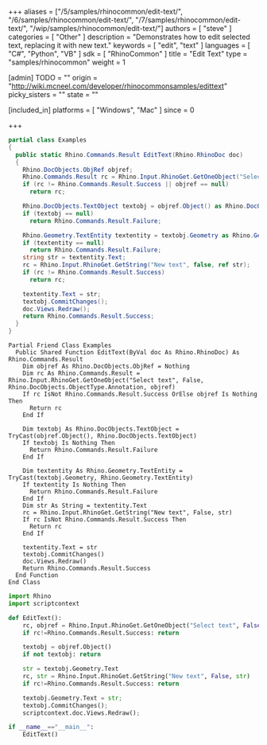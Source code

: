 +++
aliases = ["/5/samples/rhinocommon/edit-text/", "/6/samples/rhinocommon/edit-text/", "/7/samples/rhinocommon/edit-text/", "/wip/samples/rhinocommon/edit-text/"]
authors = [ "steve" ]
categories = [ "Other" ]
description = "Demonstrates how to edit selected text, replacing it with new text."
keywords = [ "edit", "text" ]
languages = [ "C#", "Python", "VB" ]
sdk = [ "RhinoCommon" ]
title = "Edit Text"
type = "samples/rhinocommon"
weight = 1

[admin]
TODO = ""
origin = "http://wiki.mcneel.com/developer/rhinocommonsamples/edittext"
picky_sisters = ""
state = ""

[included_in]
platforms = [ "Windows", "Mac" ]
since = 0

+++

<div class="codetab-content" id="cs">

```cs
partial class Examples
{
  public static Rhino.Commands.Result EditText(Rhino.RhinoDoc doc)
  {
    Rhino.DocObjects.ObjRef objref;
    Rhino.Commands.Result rc = Rhino.Input.RhinoGet.GetOneObject("Select text", false, Rhino.DocObjects.ObjectType.Annotation, out objref);
    if (rc != Rhino.Commands.Result.Success || objref == null)
      return rc;

    Rhino.DocObjects.TextObject textobj = objref.Object() as Rhino.DocObjects.TextObject;
    if (textobj == null)
      return Rhino.Commands.Result.Failure;

    Rhino.Geometry.TextEntity textentity = textobj.Geometry as Rhino.Geometry.TextEntity;
    if (textentity == null)
      return Rhino.Commands.Result.Failure;
    string str = textentity.Text;
    rc = Rhino.Input.RhinoGet.GetString("New text", false, ref str);
    if (rc != Rhino.Commands.Result.Success)
      return rc;

    textentity.Text = str;
    textobj.CommitChanges();
    doc.Views.Redraw();
    return Rhino.Commands.Result.Success;
  }
}
```

</div>


<div class="codetab-content" id="vb">

```vbnet
Partial Friend Class Examples
  Public Shared Function EditText(ByVal doc As Rhino.RhinoDoc) As Rhino.Commands.Result
	Dim objref As Rhino.DocObjects.ObjRef = Nothing
	Dim rc As Rhino.Commands.Result = Rhino.Input.RhinoGet.GetOneObject("Select text", False, Rhino.DocObjects.ObjectType.Annotation, objref)
	If rc IsNot Rhino.Commands.Result.Success OrElse objref Is Nothing Then
	  Return rc
	End If

	Dim textobj As Rhino.DocObjects.TextObject = TryCast(objref.Object(), Rhino.DocObjects.TextObject)
	If textobj Is Nothing Then
	  Return Rhino.Commands.Result.Failure
	End If

	Dim textentity As Rhino.Geometry.TextEntity = TryCast(textobj.Geometry, Rhino.Geometry.TextEntity)
	If textentity Is Nothing Then
	  Return Rhino.Commands.Result.Failure
	End If
	Dim str As String = textentity.Text
	rc = Rhino.Input.RhinoGet.GetString("New text", False, str)
	If rc IsNot Rhino.Commands.Result.Success Then
	  Return rc
	End If

	textentity.Text = str
	textobj.CommitChanges()
	doc.Views.Redraw()
	Return Rhino.Commands.Result.Success
  End Function
End Class
```

</div>


<div class="codetab-content" id="py">

```python
import Rhino
import scriptcontext

def EditText():
    rc, objref = Rhino.Input.RhinoGet.GetOneObject("Select text", False, Rhino.DocObjects.ObjectType.Annotation)
    if rc!=Rhino.Commands.Result.Success: return

    textobj = objref.Object()
    if not textobj: return

    str = textobj.Geometry.Text
    rc, str = Rhino.Input.RhinoGet.GetString("New text", False, str)
    if rc!=Rhino.Commands.Result.Success: return

    textobj.Geometry.Text = str;
    textobj.CommitChanges();
    scriptcontext.doc.Views.Redraw();

if __name__=="__main__":
    EditText()
```

</div>
